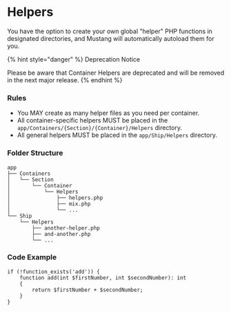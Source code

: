 # Helpers

You have the option to create your own global "helper" PHP functions in designated directories, and Mustang will automatically autoload them for you.

{% hint style="danger" %}
Deprecation Notice

Please be aware that Container Helpers are deprecated and will be removed in the next major release.
{% endhint %}

### Rules[​](https://apiato.io/docs/components/optional-components/helpers#rules) <a href="#rules" id="rules"></a>

* You MAY create as many helper files as you need per container.
* All container-specific helpers MUST be placed in the `app/Containers/{Section}/{Container}/Helpers` directory.
* All general helpers MUST be placed in the `app/Ship/Helpers` directory.

### Folder Structure[​](https://apiato.io/docs/components/optional-components/helpers#folder-structure) <a href="#folder-structure" id="folder-structure"></a>

```
app
├── Containers
│   └── Section
│       └── Container
│           └── Helpers
│               ├── helpers.php
│               ├── mix.php
│               └── ...
└── Ship
    └── Helpers
        ├── another-helper.php
        ├── and-another.php
        └── ...
```

### Code Example[​](https://apiato.io/docs/components/optional-components/helpers#code-example) <a href="#code-example" id="code-example"></a>

```
if (!function_exists('add')) {
    function add(int $firstNumber, int $secondNumber): int
    {
        return $firstNumber + $secondNumber;
    }
}
```
